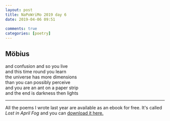 ```yaml
---  
layout: post  
title: NaPoWriMo 2019 day 6  
date: 2019-04-06 09:51  
  
comments: true  
categories: [poetry] 
---  
```

<h2>Möbius</h2>  

and confusion and so you live  
and this time round you learn  
the universe has more dimensions  
than you can possibly perceive  
and you are an ant on a paper strip  
and the end is darkness then lights  

<hr />  

   
<p>All the poems I wrote last year are available as an ebook for free. It's called <em>Lost in April Fog </em>and you can <a href="/aprilfog/">download it here. </a></p>  

